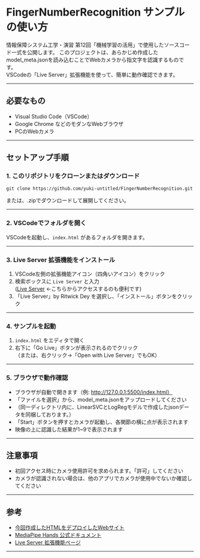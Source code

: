 # FingerNumberRecognition サンプルの使い方

情報保障システム工学・演習 第12回「機械学習の活用」で使用したソースコード一式を公開します。
このプロジェクトは、あらかじめ作成したmodel_meta.jsonを読み込むことでWebカメラから指文字を認識するものです。  
VSCodeの「Live Server」拡張機能を使って、簡単に動作確認できます。

---

## 必要なもの

- Visual Studio Code（VSCode）
- Google Chrome などのモダンなWebブラウザ
- PCのWebカメラ

---

## セットアップ手順

### 1. このリポジトリをクローンまたはダウンロード

```
git clone https://github.com/yuki-untitled/FingerNumberRecognition.git
```
または、.zipでダウンロードして展開してください。

---

### 2. VSCodeでフォルダを開く

VSCodeを起動し、`index.html` があるフォルダを開きます。

---

### 3. Live Server 拡張機能をインストール

1. VSCode左側の拡張機能アイコン（四角いアイコン）をクリック
2. 検索ボックスに `Live Server` と入力  
   ([Live Server](https://marketplace.visualstudio.com/items?itemName=ritwickdey.LiveServer) ←こちらからアクセスするのも便利です)
3. 「Live Server」by Ritwick Dey を選択し、「インストール」ボタンをクリック

---

### 4. サンプルを起動

1. `index.html` をエディタで開く
2. 右下に「Go Live」ボタンが表示されるのでクリック  
   （または、右クリック→「Open with Live Server」でもOK）

---

### 5. ブラウザで動作確認

- ブラウザが自動で開きます（例: http://127.0.0.1:5500/index.html）
- 「ファイルを選択」から、model_meta.jsonをアップロードしてください
- （同一ディレクトリ内に、LinearSVCとLogRegモデルで作成したjsonデータを同梱しております。）
- 「Start」ボタンを押すとカメラが起動し、各関節の横に点が表示されます
- 映像の上に認識した結果が1~9で表示されます

---

## 注意事項

- 初回アクセス時にカメラ使用許可を求められます。「許可」してください
- カメラが認識されない場合は、他のアプリでカメラが使用中でないか確認してください

---

## 参考

- [今回作成したHTMLをデプロイしたWebサイト](https://handlandmarkstocsvrecorder.onrender.com/)
- [MediaPipe Hands 公式ドキュメント](https://google.github.io/mediapipe/solutions/hands.html)
- [Live Server 拡張機能ページ](https://marketplace.visualstudio.com/items?itemName=ritwickdey.LiveServer)

---